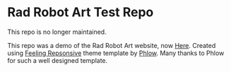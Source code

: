 # Rad Robot Art Test Repo

This repo is no longer maintained.

This repo was a demo of the Rad Robot Art website, now [Here](https://github.com/radrobotart/site).
Created using [Feeling Repsonsive](https://github.com/Phlow/feeling-responsive) theme template by [Phlow](https://github.com/phlow).
Many thanks to Phlow for such a well designed template.
